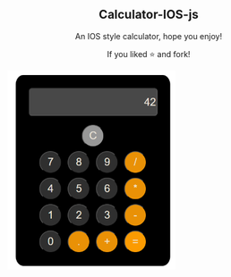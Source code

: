 <p align="center">
 <h2 align="center">Calculator-IOS-js</h2>
 <p align="center">An IOS style calculator, hope you enjoy!</p>
 <p align="center">If you liked ⭐ and fork!</p>
 <img width="300px" src="calculator-ios.png" align="center" alt="Calculator-IOS" />
</p>
